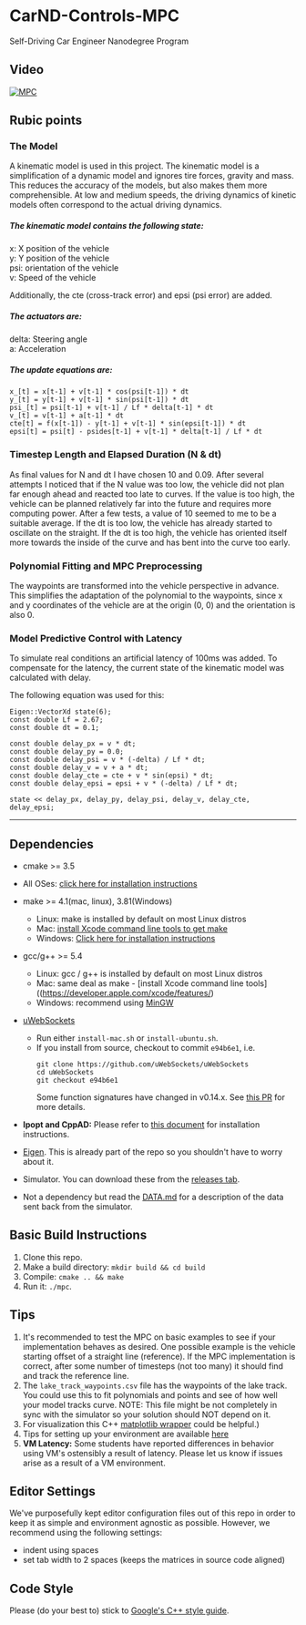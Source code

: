 # CarND-Controls-MPC
Self-Driving Car Engineer Nanodegree Program

## Video
[![MPC](http://img.youtube.com/vi/H5Z6NXRMo2s/0.jpg)](http://www.youtube.com/watch?v=H5Z6NXRMo2s "MPC")

## Rubic points

### The Model

A kinematic model is used in this project. The kinematic model is a simplification of a dynamic model and ignores tire forces, gravity and mass.  This reduces the accuracy of the models, but also makes them more comprehensible.
At low and medium speeds, the driving dynamics of kinetic models often correspond to the actual driving dynamics.

##### The kinematic model contains the following state:
x: X position of the vehicle  
y: Y position of the vehicle  
psi: orientation of the vehicle  
v: Speed of the vehicle

Additionally, the cte (cross-track error) and epsi (psi error) are added.

##### The actuators are:
delta: Steering angle  
a: Acceleration

##### The update equations are:
```
x_[t] = x[t-1] + v[t-1] * cos(psi[t-1]) * dt  
y_[t] = y[t-1] + v[t-1] * sin(psi[t-1]) * dt  
psi_[t] = psi[t-1] + v[t-1] / Lf * delta[t-1] * dt  
v_[t] = v[t-1] + a[t-1] * dt  
cte[t] = f(x[t-1]) - y[t-1] + v[t-1] * sin(epsi[t-1]) * dt  
epsi[t] = psi[t] - psides[t-1] + v[t-1] * delta[t-1] / Lf * dt  
```

### Timestep Length and Elapsed Duration (N & dt)

As final values for N and dt I have chosen 10 and 0.09. After several attempts I noticed that if the N value was too low, the vehicle did not plan far enough ahead and reacted too late to curves. If the value is too high, the vehicle can be planned relatively far into the future and requires more computing power. After a few tests, a value of 10 seemed to me to be a suitable average. If the dt is too low, the vehicle has already started to oscillate on the straight. If the dt is too high, the vehicle has oriented itself more towards the inside of the curve and has bent into the curve too early.

### Polynomial Fitting and MPC Preprocessing

The waypoints are transformed into the vehicle perspective in advance. This simplifies the adaptation of the polynomial to the waypoints, since x and y coordinates of the vehicle are at the origin (0, 0) and the orientation is also 0.

### Model Predictive Control with Latency

To simulate real conditions an artificial latency of 100ms was added. To compensate for the latency, the current state of the kinematic model was calculated with delay.

The following equation was used for this:
```
Eigen::VectorXd state(6);  
const double Lf = 2.67;  
const double dt = 0.1;  

const double delay_px = v * dt;  
const double delay_py = 0.0;  
const double delay_psi = v * (-delta) / Lf * dt;  
const double delay_v = v + a * dt;  
const double delay_cte = cte + v * sin(epsi) * dt;  
const double delay_epsi = epsi + v * (-delta) / Lf * dt;  

state << delay_px, delay_py, delay_psi, delay_v, delay_cte, delay_epsi;  
```

---

## Dependencies

* cmake >= 3.5
 * All OSes: [click here for installation instructions](https://cmake.org/install/)
* make >= 4.1(mac, linux), 3.81(Windows)
  * Linux: make is installed by default on most Linux distros
  * Mac: [install Xcode command line tools to get make](https://developer.apple.com/xcode/features/)
  * Windows: [Click here for installation instructions](http://gnuwin32.sourceforge.net/packages/make.htm)
* gcc/g++ >= 5.4
  * Linux: gcc / g++ is installed by default on most Linux distros
  * Mac: same deal as make - [install Xcode command line tools]((https://developer.apple.com/xcode/features/)
  * Windows: recommend using [MinGW](http://www.mingw.org/)
* [uWebSockets](https://github.com/uWebSockets/uWebSockets)
  * Run either `install-mac.sh` or `install-ubuntu.sh`.
  * If you install from source, checkout to commit `e94b6e1`, i.e.
    ```
    git clone https://github.com/uWebSockets/uWebSockets
    cd uWebSockets
    git checkout e94b6e1
    ```
    Some function signatures have changed in v0.14.x. See [this PR](https://github.com/udacity/CarND-MPC-Project/pull/3) for more details.

* **Ipopt and CppAD:** Please refer to [this document](https://github.com/udacity/CarND-MPC-Project/blob/master/install_Ipopt_CppAD.md) for installation instructions.
* [Eigen](http://eigen.tuxfamily.org/index.php?title=Main_Page). This is already part of the repo so you shouldn't have to worry about it.
* Simulator. You can download these from the [releases tab](https://github.com/udacity/self-driving-car-sim/releases).
* Not a dependency but read the [DATA.md](./DATA.md) for a description of the data sent back from the simulator.


## Basic Build Instructions

1. Clone this repo.
2. Make a build directory: `mkdir build && cd build`
3. Compile: `cmake .. && make`
4. Run it: `./mpc`.

## Tips

1. It's recommended to test the MPC on basic examples to see if your implementation behaves as desired. One possible example
is the vehicle starting offset of a straight line (reference). If the MPC implementation is correct, after some number of timesteps
(not too many) it should find and track the reference line.
2. The `lake_track_waypoints.csv` file has the waypoints of the lake track. You could use this to fit polynomials and points and see of how well your model tracks curve. NOTE: This file might be not completely in sync with the simulator so your solution should NOT depend on it.
3. For visualization this C++ [matplotlib wrapper](https://github.com/lava/matplotlib-cpp) could be helpful.)
4.  Tips for setting up your environment are available [here](https://classroom.udacity.com/nanodegrees/nd013/parts/40f38239-66b6-46ec-ae68-03afd8a601c8/modules/0949fca6-b379-42af-a919-ee50aa304e6a/lessons/f758c44c-5e40-4e01-93b5-1a82aa4e044f/concepts/23d376c7-0195-4276-bdf0-e02f1f3c665d)
5. **VM Latency:** Some students have reported differences in behavior using VM's ostensibly a result of latency.  Please let us know if issues arise as a result of a VM environment.

## Editor Settings

We've purposefully kept editor configuration files out of this repo in order to
keep it as simple and environment agnostic as possible. However, we recommend
using the following settings:

* indent using spaces
* set tab width to 2 spaces (keeps the matrices in source code aligned)

## Code Style

Please (do your best to) stick to [Google's C++ style guide](https://google.github.io/styleguide/cppguide.html).

